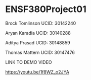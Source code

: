 # ENSF380Project01


Brock Tomlinson 
UCID: 30142240

Aryan Karadia
UCID: 30140288

Aditya Prasad
UCID: 30148859

Thomas Mattern 
UCID: 30147476


LINK TO DEMO VIDEO

https://youtu.be/1f8WZ_o2JYA
